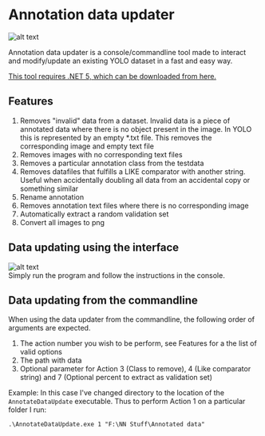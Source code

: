 # Annotation data updater
![alt text](https://github.com/Skye-Net/Annotation-data-updater/tree/main/Images/YoloExample.gif "Yolo annotation examples")

Annotation data updater is a console/commandline tool made to interact and modify/update an existing YOLO dataset in a fast and easy way.

[This tool requires .NET 5, which can be downloaded from here.](https://dotnet.microsoft.com/download/dotnet/5.0 "Official .NET 5 download landing page")


## Features
1. Removes "invalid" data from a dataset. Invalid data is a piece of annotated data where there is no object present in the image. In YOLO this is represented by an empty *.txt file. This removes the corresponding image and empty text file
2. Removes images with no corresponding text files
3. Removes a particular annotation class from the testdata
4. Removes datafiles that fulfills a LIKE comparator with another string. Useful when accidentally doubling all data from an accidental copy or something similar
5. Rename annotation
6. Removes annotation text files where there is no corresponding image
7. Automatically extract a random validation set
8. Convert all images to png

## Data updating using the interface
![alt text](https://github.com/Skye-Net/Annotation-data-updater/tree/main/Images/UI_Example.png "The user interface")  
Simply run the program and follow the instructions in the console.

## Data updating from the commandline
When using the data updater from the commandline, the following order of arguments are expected.

1. The action number you wish to be perform, see Features for a the list of valid options
2. The path with data
3. Optional parameter for Action 3 (Class to remove), 4 (Like comparator string) and 7 (Optional percent to extract as validation set)

Example:
In this case I've changed directory to the location of the `AnnotateDataUpdate` executable. Thus to perform Action 1 on a particular folder I run:
```
.\AnnotateDataUpdate.exe 1 "F:\NN Stuff\Annotated data"
```